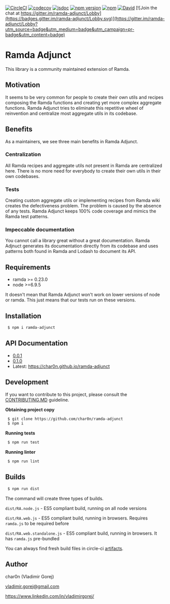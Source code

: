 [![CircleCI](https://circleci.com/gh/char0n/ramda-adjunct.svg?style=svg)](https://circleci.com/gh/char0n/ramda-adjunct)
[![codecov](https://codecov.io/gh/char0n/ramda-adjunct/branch/master/graph/badge.svg)](https://codecov.io/gh/char0n/ramda-adjunct)
[![jsdoc](https://img.shields.io/badge/docs-100%25-green.svg)](https://char0n.github.io/ramda-adjunct/)
[![npm version](https://badge.fury.io/js/ramda-adjunct.svg)](https://www.npmjs.com/package/ramda-adjunct)
[![npm](https://img.shields.io/npm/dm/ramda-adjunct.svg)]()
[![David](https://img.shields.io/david/peer/char0n/ramda-adjunct.svg)]()
[![Join the chat at https://gitter.im/ramda-adjunct/Lobby](https://badges.gitter.im/ramda-adjunct/Lobby.svg)](https://gitter.im/ramda-adjunct/Lobby?utm_source=badge&utm_medium=badge&utm_campaign=pr-badge&utm_content=badge)

# Ramda Adjunct

This library is a community maintained extension of Ramda.

## Motivation

It seems to be very common for people to create their own utils and recipes composing
the Ramda functions and creating yet more complex aggregate functions. 
Ramda Adjunct tries to eliminate this repetitive wheel of reinvention
and centralize most aggregate utils in its codebase.

## Benefits

As a maintainers, we see three main benefits in Ramda Adjunct. 
 
### Centralization

All Ramda recipes and aggregate utils not present in Ramda are centralized here.
There is no more need for everybody to create their own utils in their own 
codebases.
 
### Tests

Creating custom aggregate utils or implementing recipes from Ramda wiki creates 
the defectiveness problem. The problem is caused by the absence of any tests.
Ramda Adjunct keeps 100% code coverage and mimics the Ramda test patterns.

### Impeccable documentation

You cannot call a library great without a great documentation. Ramda Adjnuct generates
its documentation directly from its codebase and uses patterns both found in Ramda and Lodash to document its API.

## Requirements

 - ramda >= 0.23.0
 - node >=6.9.5
 
It doesn't mean that Ramda Adjunct won't work on lower versions of node or ramda.
This just means that our tests run on these versions.

## Installation

```sh
 $ npm i ramda-adjunct
``` 

## API Documentation

 - [0.0.1](https://char0n.github.io/ramda-adjunct/0.0.1)
 - [0.1.0](https://char0n.github.io/ramda-adjunct/0.0.1)
 - Latest: https://char0n.github.io/ramda-adjunct

## Development

If you want to contribute to this project, please consult the [CONTRIBUTING.MD](https://github.com/char0n/ramda-adjunct/blob/master/CONTRIBUTING.md) 
guideline.

**Obtaining project copy**

```sh
 $ git clone https://github.com/char0n/ramda-adjunct
 $ npm i 
```

**Running tests**
```sh
 $ npm run test
```

**Running linter**
```sh
 $ npm run lint
```

## Builds

```sh
 $ npm run dist
```

The command will create three types of builds.

`dist/RA.node.js` - ES5 compliant build, running on all node versions

`dist/RA.web.js` - ES5 compliant build, running in browsers. Requires `ramda.js` to be required before 

`dist/RA.web.standalone.js` - ES5 compliant build, running in browsers. It has `ramda.js` pre-bundled


You can always find fresh build files in circle-ci [artifacts](https://circleci.com/gh/char0n/ramda-adjunct).

## Author

 char0n (Vladimir Gorej)
 
 vladimir.gorej@gmail.com
 
 https://www.linkedin.com/in/vladimirgorej/
